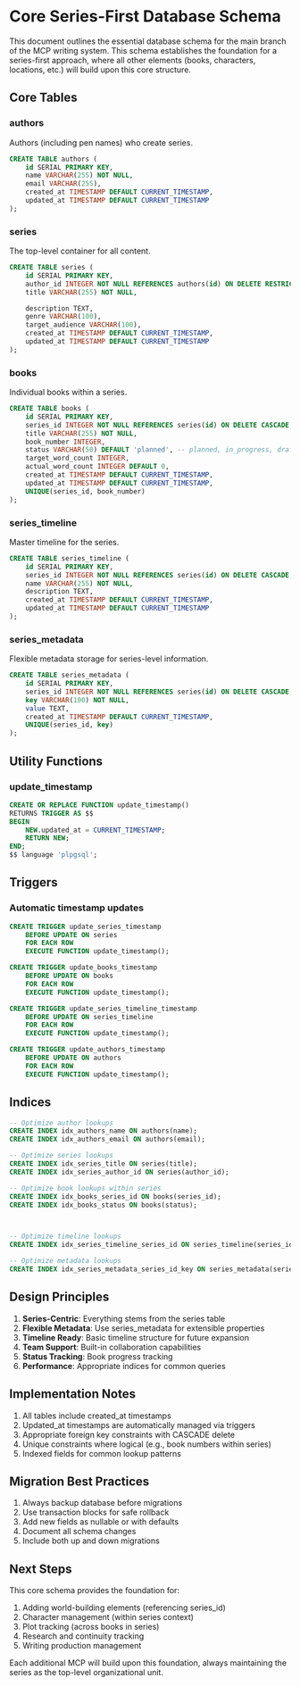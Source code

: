 # Core Series-First Database Schema

This document outlines the essential database schema for the main branch of the MCP writing system. This schema establishes the foundation for a series-first approach, where all other elements (books, characters, locations, etc.) will build upon this core structure.

## Core Tables

### authors
Authors (including pen names) who create series.
```sql
CREATE TABLE authors (
    id SERIAL PRIMARY KEY,
    name VARCHAR(255) NOT NULL,
    email VARCHAR(255),
    created_at TIMESTAMP DEFAULT CURRENT_TIMESTAMP,
    updated_at TIMESTAMP DEFAULT CURRENT_TIMESTAMP
);
```

### series
The top-level container for all content.
```sql
CREATE TABLE series (
    id SERIAL PRIMARY KEY,
    author_id INTEGER NOT NULL REFERENCES authors(id) ON DELETE RESTRICT,
    title VARCHAR(255) NOT NULL,

    description TEXT,
    genre VARCHAR(100),
    target_audience VARCHAR(100),
    created_at TIMESTAMP DEFAULT CURRENT_TIMESTAMP,
    updated_at TIMESTAMP DEFAULT CURRENT_TIMESTAMP
);
```

### books
Individual books within a series.
```sql
CREATE TABLE books (
    id SERIAL PRIMARY KEY,
    series_id INTEGER NOT NULL REFERENCES series(id) ON DELETE CASCADE,
    title VARCHAR(255) NOT NULL,
    book_number INTEGER,
    status VARCHAR(50) DEFAULT 'planned', -- planned, in_progress, draft, editing, published
    target_word_count INTEGER,
    actual_word_count INTEGER DEFAULT 0,
    created_at TIMESTAMP DEFAULT CURRENT_TIMESTAMP,
    updated_at TIMESTAMP DEFAULT CURRENT_TIMESTAMP,
    UNIQUE(series_id, book_number)
);
```



### series_timeline
Master timeline for the series.
```sql
CREATE TABLE series_timeline (
    id SERIAL PRIMARY KEY,
    series_id INTEGER NOT NULL REFERENCES series(id) ON DELETE CASCADE,
    name VARCHAR(255) NOT NULL,
    description TEXT,
    created_at TIMESTAMP DEFAULT CURRENT_TIMESTAMP,
    updated_at TIMESTAMP DEFAULT CURRENT_TIMESTAMP
);
```

### series_metadata
Flexible metadata storage for series-level information.
```sql
CREATE TABLE series_metadata (
    id SERIAL PRIMARY KEY,
    series_id INTEGER NOT NULL REFERENCES series(id) ON DELETE CASCADE,
    key VARCHAR(100) NOT NULL,
    value TEXT,
    created_at TIMESTAMP DEFAULT CURRENT_TIMESTAMP,
    UNIQUE(series_id, key)
);
```

## Utility Functions

### update_timestamp
```sql
CREATE OR REPLACE FUNCTION update_timestamp()
RETURNS TRIGGER AS $$
BEGIN
    NEW.updated_at = CURRENT_TIMESTAMP;
    RETURN NEW;
END;
$$ language 'plpgsql';
```

## Triggers

### Automatic timestamp updates
```sql
CREATE TRIGGER update_series_timestamp
    BEFORE UPDATE ON series
    FOR EACH ROW
    EXECUTE FUNCTION update_timestamp();

CREATE TRIGGER update_books_timestamp
    BEFORE UPDATE ON books
    FOR EACH ROW
    EXECUTE FUNCTION update_timestamp();

CREATE TRIGGER update_series_timeline_timestamp
    BEFORE UPDATE ON series_timeline
    FOR EACH ROW
    EXECUTE FUNCTION update_timestamp();

CREATE TRIGGER update_authors_timestamp
    BEFORE UPDATE ON authors
    FOR EACH ROW
    EXECUTE FUNCTION update_timestamp();


```

## Indices

```sql
-- Optimize author lookups
CREATE INDEX idx_authors_name ON authors(name);
CREATE INDEX idx_authors_email ON authors(email);

-- Optimize series lookups
CREATE INDEX idx_series_title ON series(title);
CREATE INDEX idx_series_author_id ON series(author_id);

-- Optimize book lookups within series
CREATE INDEX idx_books_series_id ON books(series_id);
CREATE INDEX idx_books_status ON books(status);



-- Optimize timeline lookups
CREATE INDEX idx_series_timeline_series_id ON series_timeline(series_id);

-- Optimize metadata lookups
CREATE INDEX idx_series_metadata_series_id_key ON series_metadata(series_id, key);
```

## Design Principles

1. **Series-Centric**: Everything stems from the series table
2. **Flexible Metadata**: Use series_metadata for extensible properties
3. **Timeline Ready**: Basic timeline structure for future expansion
4. **Team Support**: Built-in collaboration capabilities
5. **Status Tracking**: Book progress tracking
6. **Performance**: Appropriate indices for common queries

## Implementation Notes

1. All tables include created_at timestamps
2. Updated_at timestamps are automatically managed via triggers
3. Appropriate foreign key constraints with CASCADE delete
4. Unique constraints where logical (e.g., book numbers within series)
5. Indexed fields for common lookup patterns

## Migration Best Practices

1. Always backup database before migrations
2. Use transaction blocks for safe rollback
3. Add new fields as nullable or with defaults
4. Document all schema changes
5. Include both up and down migrations

## Next Steps

This core schema provides the foundation for:

1. Adding world-building elements (referencing series_id)
2. Character management (within series context)
3. Plot tracking (across books in series)
4. Research and continuity tracking
5. Writing production management

Each additional MCP will build upon this foundation, always maintaining the series as the top-level organizational unit.
